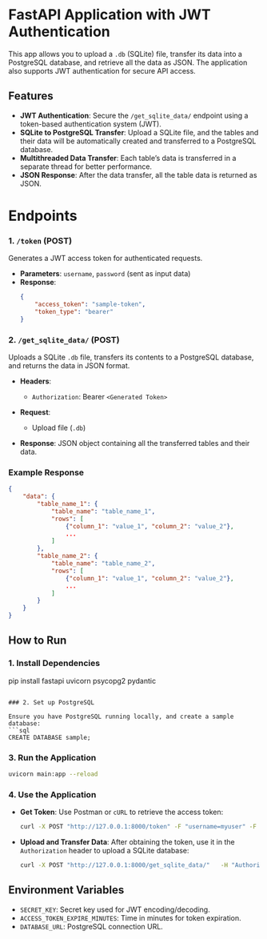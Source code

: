 
# FastAPI Application with JWT Authentication

This app allows you to upload a `.db` (SQLite) file, transfer its data into a PostgreSQL database, and retrieve all the data as JSON. The application also supports JWT authentication for secure API access.

## Features

- **JWT Authentication**: Secure the `/get_sqlite_data/` endpoint using a token-based authentication system (JWT).
- **SQLite to PostgreSQL Transfer**: Upload a SQLite file, and the tables and their data will be automatically created and transferred to a PostgreSQL database.
- **Multithreaded Data Transfer**: Each table’s data is transferred in a separate thread for better performance.
- **JSON Response**: After the data transfer, all the table data is returned as JSON.
  
# Endpoints

### 1. `/token` (POST)
Generates a JWT access token for authenticated requests.

- **Parameters**: `username`, `password` (sent as input data)
- **Response**: 
  ```json
  {
      "access_token": "sample-token",
      "token_type": "bearer"
  }
  ```

### 2. `/get_sqlite_data/` (POST)
Uploads a SQLite `.db` file, transfers its contents to a PostgreSQL database, and returns the data in JSON format.

- **Headers**: 
  - `Authorization`: Bearer `<Generated Token>`
  
- **Request**: 
  - Upload file (`.db`)

- **Response**: JSON object containing all the transferred tables and their data.

### Example Response
```json
{
    "data": {
        "table_name_1": {
            "table_name": "table_name_1",
            "rows": [
                {"column_1": "value_1", "column_2": "value_2"},
                ...
            ]
        },
        "table_name_2": {
            "table_name": "table_name_2",
            "rows": [
                {"column_1": "value_1", "column_2": "value_2"},
                ...
            ]
        }
    }
}
```

## How to Run

### 1. Install Dependencies
pip install fastapi uvicorn psycopg2 pydantic 
```

### 2. Set up PostgreSQL

Ensure you have PostgreSQL running locally, and create a sample database:
```sql
CREATE DATABASE sample;
```

### 3. Run the Application

```bash
uvicorn main:app --reload
```

### 4. Use the Application

- **Get Token**: Use Postman or `cURL` to retrieve the access token:
  ```bash
  curl -X POST "http://127.0.0.1:8000/token" -F "username=myuser" -F "password=mypassword"
  ```

- **Upload and Transfer Data**: After obtaining the token, use it in the `Authorization` header to upload a SQLite database:
  ```bash
  curl -X POST "http://127.0.0.1:8000/get_sqlite_data/"   -H "Authorization: Bearer <your_token>"   -F "file=@yourfile.db"
  ```

## Environment Variables

- `SECRET_KEY`: Secret key used for JWT encoding/decoding.
- `ACCESS_TOKEN_EXPIRE_MINUTES`: Time in minutes for token expiration.
- `DATABASE_URL`: PostgreSQL connection URL.

